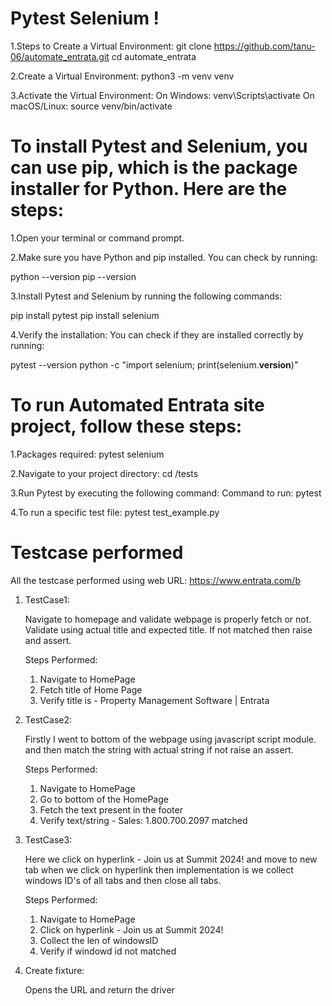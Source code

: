 # Pytest Selenium !

1.Steps to Create a Virtual Environment:
git clone https://github.com/tanu-06/automate_entrata.git
cd automate_entrata

2.Create a Virtual Environment:
python3 -m venv venv

3.Activate the Virtual Environment:
On Windows: venv\Scripts\activate
On macOS/Linux: source venv/bin/activate

# To install Pytest and Selenium, you can use pip, which is the package installer for Python. Here are the steps:

1.Open your terminal or command prompt.

2.Make sure you have Python and pip installed. You can check by running:

python --version
pip --version

3.Install Pytest and Selenium by running the following commands:

pip install pytest
pip install selenium

4.Verify the installation: You can check if they are installed correctly by running:

pytest --version
python -c "import selenium; print(selenium.__version__)"

# To run Automated Entrata site project, follow these steps:
1.Packages required:
  pytest
  selenium
  
2.Navigate to your project directory:
cd /tests

3.Run Pytest by executing the following command:
Command to run: pytest

4.To run a specific test file:
pytest test_example.py

# Testcase performed 

All the testcase performed using web URL: https://www.entrata.com/b
1. TestCase1:

    Navigate to homepage and validate webpage is properly fetch or not.
    Validate using actual title and expected title.
    If not matched then raise and assert.

    Steps Performed:
    1. Navigate to HomePage
    2. Fetch title of Home Page
    3. Verify title is - Property Management Software | Entrata
  
2. TestCase2:

     Firstly I went to bottom of the webpage using javascript script module.
     and then match the string with actual string
     if not raise an assert.

     Steps Performed:
     1. Navigate to HomePage
     2. Go to bottom of the HomePage
     3. Fetch the text present in the footer
     4. Verify text/string - Sales: 1.800.700.2097 matched

3. TestCase3:

    Here we click on hyperlink - Join us at Summit 2024!
    and move to new tab when we click on hyperlink
    then implementation is we collect windows ID's of all tabs
    and then close all tabs.

    Steps Performed:
    1. Navigate to HomePage
    2. Click on hyperlink - Join us at Summit 2024!
    3. Collect the len of windowsID
    4. Verify if windowd id not matched

4. Create fixture:
   
    Opens the URL and return the driver
   
